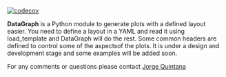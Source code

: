 [![codecov](https://codecov.io/gh/JorgeQuintanaL/data_graph/branch/master/graph/badge.svg)](https://codecov.io/gh/JorgeQuintanaL/data_graph)

**DataGraph** is a Python module to generate plots with a defined layout easier. You need to define a layout in a YAML and read it using load_template and DataGraph will do the rest. Some common headers are defined to control some of the aspectsof the plots. It is under a design and development stage and some examples will be added soon.

For any comments or questions please contact [Jorge Quintana](jorge.quintana.l@icloud.com)
